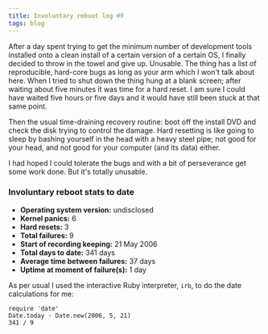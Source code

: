 ```yaml
---
title: Involuntary reboot log #9
tags: blog
---
```


After a day spent trying to get the minimum number of development tools installed onto a clean install of a certain version of a certain OS, I finally decided to throw in the towel and give up. Unusable. The thing has a list of reproducible, hard-core bugs as long as your arm which I won't talk about here. When I tried to shut down the thing hung at a blank screen; after waiting about five minutes it was time for a hard reset. I am sure I could have waited five hours or five days and it would have still been stuck at that same point.

Then the usual time-draining recovery routine: boot off the install DVD and check the disk trying to control the damage. Hard resetting is like going to sleep by bashing yourself in the head with a heavy steel pipe; not good for your head, and not good for your computer (and its data) either.

I had hoped I could tolerate the bugs and with a bit of perseverance get some work done. But it's totally unusable.





### Involuntary reboot stats to date

-   **Operating system version:** undisclosed
-   **Kernel panics:** 6
-   **Hard resets:** 3
-   **Total failures:** 9
-   **Start of recording keeping:** 21 May 2006
-   **Total days to date:** 341 days
-   **Average time between failures:** 37 days
-   **Uptime at moment of failure(s):** 1 day

As per usual I used the interactive Ruby interpreter, `irb`, to do the date calculations for me:

    require 'date'
    Date.today - Date.new(2006, 5, 21)
    341 / 9
